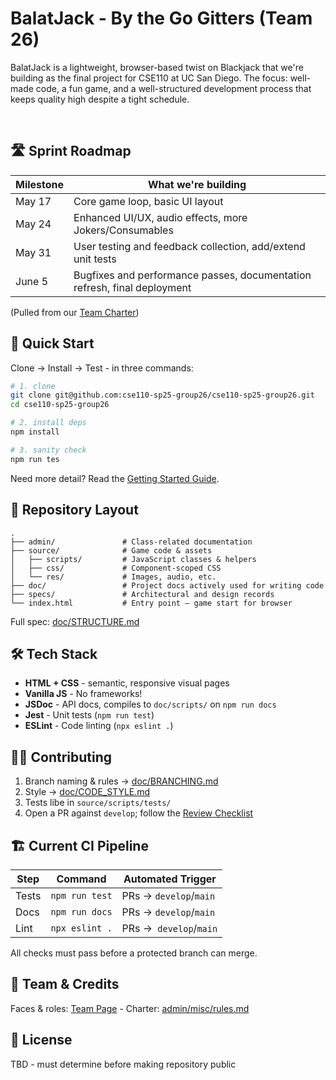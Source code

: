 # BalatJack - By the Go Gitters (Team 26)

BalatJack is a lightweight, browser-based twist on Blackjack that we're building as the final project for CSE110 at UC San Diego. The focus: well-made code, a fun game, and a well-structured development process that keeps quality high despite a tight schedule.

<br>

## 🛣️ Sprint Roadmap
| **Milestone** | **What we're building** |
| - | - |
| May 17        | Core game loop, basic UI layout |
| May 24        | Enhanced UI/UX, audio effects, more Jokers/Consumables |
| May 31        | User testing and feedback collection, add/extend unit tests |
| June 5        | Bugfixes and performance passes, documentation refresh, final deployment |

(Pulled from our [Team Charter](/admin/misc/rules.md))

## 🚀 Quick Start
Clone -> Install -> Test - in three commands:
```bash
# 1. clone
git clone git@github.com:cse110-sp25-group26/cse110-sp25-group26.git
cd cse110-sp25-group26

# 2. install deps
npm install

# 3. sanity check
npm run tes
```

Need more detail? Read the [Getting Started Guide](/doc/GETTINGSTARTED.md).

## 📁 Repository Layout
```
.
├── admin/               # Class-related documentation
├── source/              # Game code & assets
│   ├── scripts/         # JavaScript classes & helpers
│   ├── css/             # Component‑scoped CSS
│   └── res/             # Images, audio, etc.
├── doc/                 # Project docs actively used for writing code
├── specs/               # Architectural and design records
└── index.html           # Entry point – game start for browser
```

Full spec: [doc/STRUCTURE.md](/doc/STRUCTURE.md)

## 🛠️ Tech Stack
- **HTML + CSS** - semantic, responsive visual pages
- **Vanilla JS** - No frameworks!
- **JSDoc** - API docs, compiles to `doc/scripts/` on `npm run docs`
- **Jest** - Unit tests (`npm run test`)
- **ESLint** - Code linting (`npx eslint .`)

## 🧑‍💻 Contributing
1. Branch naming & rules -> [doc/BRANCHING.md](/doc/BRANCHING.md)
2. Style -> [doc/CODE_STYLE.md](/doc/CODE_STYLE.md)
3. Tests libe in `source/scripts/tests/`
4. Open a PR against `develop`; follow the [Review Checklist](/doc/REVIEWING.md)

## 🏗️ Current CI Pipeline
| Step | Command | Automated Trigger |
| - | - | - |
| Tests | `npm run test` | PRs -> `develop`/`main` |
| Docs | `npm run docs` | PRs -> `develop`/`main` |
| Lint | `npx eslint .` | PRs ->` develop`/`main` |

All checks must pass before a protected branch can merge.

## 👥 Team & Credits
Faces & roles: [Team Page](/admin/team.md) - Charter: [admin/misc/rules.md](/admin/misc/rules.md)

## 📝 License
TBD - must determine before making repository public